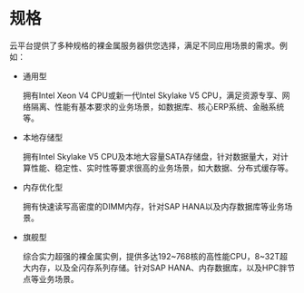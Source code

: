 # 规格<a name="bms_01_0003"></a>

云平台提供了多种规格的裸金属服务器供您选择，满足不同应用场景的需求。例如：

-   通用型

    拥有Intel Xeon V4 CPU或新一代Intel Skylake V5 CPU，满足资源专享、网络隔离、性能有基本要求的业务场景，如数据库、核心ERP系统、金融系统等。

-   本地存储型

    拥有Intel Skylake V5 CPU及本地大容量SATA存储盘，针对数据量大，对计算性能、稳定性、实时性等要求很高的业务场景，如大数据、分布式缓存等。

-   内存优化型

    拥有快速读写高密度的DIMM内存，针对SAP HANA以及内存数据库等业务场景。

-   旗舰型

    综合实力超强的裸金属实例，提供多达192~768核的高性能CPU，8~32T超大内存，以及全闪存系列存储。针对SAP HANA、内存数据库，以及HPC胖节点等业务场景。


